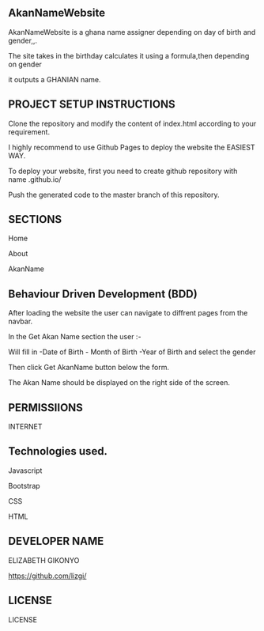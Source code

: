 ## AkanNameWebsite
AkanNameWebsite is a ghana name assigner depending on day of birth and gender,,.

The site takes in the birthday calculates it using a formula,then depending on gender

it outputs a GHANIAN name.

## PROJECT SETUP INSTRUCTIONS
Clone the repository and modify the content of index.html according to your requirement.

I highly recommend to use Github Pages to deploy the website the EASIEST WAY.

To deploy your website, first you need to create github repository with name .github.io/

Push the generated code to the master branch of this repository.

## SECTIONS
Home 

About

AkanName

## Behaviour Driven Development (BDD)
After loading the website the user can navigate to diffrent pages from the navbar.

In the Get Akan Name section the user :-

Will fill in -Date of Birth - Month of Birth -Year of Birth and select the gender

Then click Get AkanName button below the form.

The Akan Name should be displayed on the right side of the screen.

## PERMISSIIONS
INTERNET

## Technologies used.
Javascript

Bootstrap

CSS

HTML

## DEVELOPER NAME
ELIZABETH GIKONYO 

https://github.com/lizgi/

## LICENSE
LICENSE

